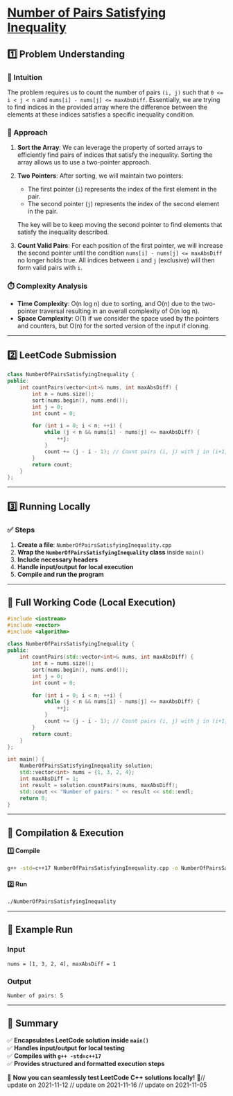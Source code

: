 # **[Number of Pairs Satisfying Inequality](https://leetcode.com/problems/number-of-pairs-satisfying-inequality/description/)**  

## **1️⃣ Problem Understanding**  
### **📌 Intuition**  
The problem requires us to count the number of pairs `(i, j)` such that `0 <= i < j < n` and `nums[i] - nums[j] <= maxAbsDiff`. Essentially, we are trying to find indices in the provided array where the difference between the elements at these indices satisfies a specific inequality condition. 

### **🚀 Approach**  
1. **Sort the Array**: We can leverage the property of sorted arrays to efficiently find pairs of indices that satisfy the inequality. Sorting the array allows us to use a two-pointer approach.
  
2. **Two Pointers**: After sorting, we will maintain two pointers:
   - The first pointer (`i`) represents the index of the first element in the pair.
   - The second pointer (`j`) represents the index of the second element in the pair. 

   The key will be to keep moving the second pointer to find elements that satisfy the inequality described.

3. **Count Valid Pairs**: For each position of the first pointer, we will increase the second pointer until the condition `nums[i] - nums[j] <= maxAbsDiff` no longer holds true. All indices between `i` and `j` (exclusive) will then form valid pairs with `i`.

### **⏱️ Complexity Analysis**  
- **Time Complexity**: O(n log n) due to sorting, and O(n) due to the two-pointer traversal resulting in an overall complexity of O(n log n).
- **Space Complexity**: O(1) if we consider the space used by the pointers and counters, but O(n) for the sorted version of the input if cloning.

---  

## **2️⃣ LeetCode Submission**  
```cpp
class NumberOfPairsSatisfyingInequality {
public:
    int countPairs(vector<int>& nums, int maxAbsDiff) {
        int n = nums.size();
        sort(nums.begin(), nums.end());
        int j = 0;
        int count = 0;

        for (int i = 0; i < n; ++i) {
            while (j < n && nums[i] - nums[j] <= maxAbsDiff) {
                ++j;
            }
            count += (j - i - 1); // Count pairs (i, j) with j in (i+1, j)
        }
        return count;
    }
};
```  

---  

## **3️⃣ Running Locally**  
### **✅ Steps**  
1. **Create a file**: `NumberOfPairsSatisfyingInequality.cpp`  
2. **Wrap the `NumberOfPairsSatisfyingInequality` class** inside `main()`  
3. **Include necessary headers**  
4. **Handle input/output for local execution**  
5. **Compile and run the program**  

---  

## **📝 Full Working Code (Local Execution)**  
```cpp
#include <iostream>
#include <vector>
#include <algorithm>

class NumberOfPairsSatisfyingInequality {
public:
    int countPairs(std::vector<int>& nums, int maxAbsDiff) {
        int n = nums.size();
        sort(nums.begin(), nums.end());
        int j = 0;
        int count = 0;

        for (int i = 0; i < n; ++i) {
            while (j < n && nums[i] - nums[j] <= maxAbsDiff) {
                ++j;
            }
            count += (j - i - 1); // Count pairs (i, j) with j in (i+1, j)
        }
        return count;
    }
};

int main() {
    NumberOfPairsSatisfyingInequality solution;
    std::vector<int> nums = {1, 3, 2, 4};
    int maxAbsDiff = 1;
    int result = solution.countPairs(nums, maxAbsDiff);
    std::cout << "Number of pairs: " << result << std::endl;
    return 0;
}
```  

---  

## **🔧 Compilation & Execution**  
#### **1️⃣ Compile**  
```bash
g++ -std=c++17 NumberOfPairsSatisfyingInequality.cpp -o NumberOfPairsSatisfyingInequality
```  

#### **2️⃣ Run**  
```bash
./NumberOfPairsSatisfyingInequality
```  

---  

## **🎯 Example Run**  
### **Input**  
```
nums = [1, 3, 2, 4], maxAbsDiff = 1
```  
### **Output**  
```
Number of pairs: 5
```  

---  

## **📌 Summary**  
✅ **Encapsulates LeetCode solution inside `main()`**  
✅ **Handles input/output for local testing**  
✅ **Compiles with `g++ -std=c++17`**  
✅ **Provides structured and formatted execution steps**  

🚀 **Now you can seamlessly test LeetCode C++ solutions locally!** 🚀// update on 2021-11-12
// update on 2021-11-16
// update on 2021-11-05
